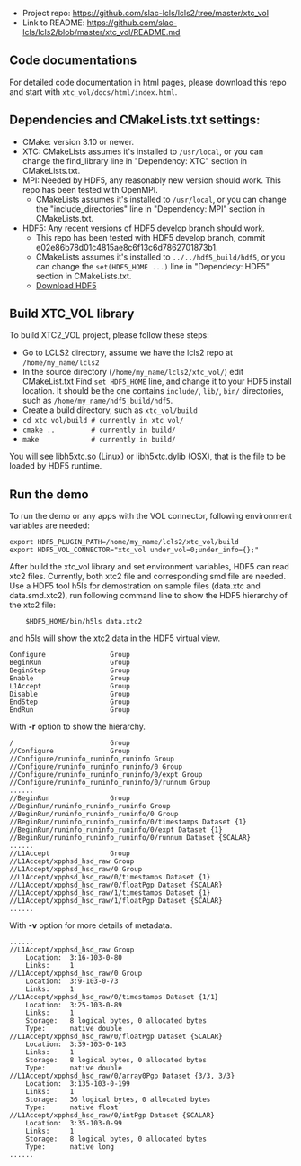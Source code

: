 
- Project repo: https://github.com/slac-lcls/lcls2/tree/master/xtc_vol
- Link to README: https://github.com/slac-lcls/lcls2/blob/master/xtc_vol/README.md

## Code documentations
For detailed code documentation in html pages, please download this repo and start with `xtc_vol/docs/html/index.html`.

## Dependencies and CMakeLists.txt settings:
- CMake: version 3.10 or newer.
- XTC: CMakeLists assumes it's installed to `/usr/local`, or you can change the find_library line in "Dependency: XTC" section in CMakeLists.txt.
- MPI: Needed by HDF5, any reasonably new version should work. This repo has been tested with OpenMPI.
	- CMakeLists assumes it's installed to `/usr/local`, or you can change the "include_directories" line in "Dependency: MPI" section in CMakeLists.txt.
- HDF5: Any recent versions of HDF5 develop branch should work. 
	- This repo has been tested with HDF5 develop branch, commit e02e86b78d01c4815ae8c6f13c6d7862701873b1. 
	- CMakeLists assumes it's installed to `../../hdf5_build/hdf5`, or you can change the `set(HDF5_HOME ...)` line in "Dependecy: HDF5" section in CMakeLists.txt. 
	- [Download HDF5](https://bitbucket.hdfgroup.org/projects/HDFFV/repos/hdf5/browse)

## Build XTC_VOL library
To build XTC2_VOL project, please follow these steps:
- Go to LCLS2 directory, assume we have the lcls2 repo at `/home/my_name/lcls2`
- In the source directory (`/home/my_name/lcls2/xtc_vol/`) edit CMakeList.txt
        Find `set HDF5_HOME` line, and change it to your HDF5 install location. It should be the one contains `include/`, `lib/`, `bin/` directories, such as `/home/my_name/hdf5_build/hdf5`.
- Create a build directory, such as `xtc_vol/build`
- `cd xtc_vol/build # currently in xtc_vol/`
- `cmake ..         # currently in build/`
- `make             # currently in build/`

You will see libh5xtc.so (Linux) or libh5xtc.dylib (OSX), that is the file to be loaded by HDF5 runtime.

## Run the demo
To run the demo or any apps with the VOL connector, following environment variables are needed:

    export HDF5_PLUGIN_PATH=/home/my_name/lcls2/xtc_vol/build
    export HDF5_VOL_CONNECTOR="xtc_vol under_vol=0;under_info={};"

After build the xtc_vol library and set environment variables, HDF5 can read xtc2 files. Currently, both xtc2 file and corresponding smd file are needed. 
Use a HDF5 tool h5ls for demostration on sample files (data.xtc and data.smd.xtc2), run following command line to show the HDF5 hierarchy of the xtc2 file:
    
        $HDF5_HOME/bin/h5ls data.xtc2
and h5ls will show the xtc2 data in the HDF5 virtual view. 

    Configure                Group
    BeginRun                 Group
    BeginStep                Group
    Enable                   Group
    L1Accept                 Group
    Disable                  Group
    EndStep                  Group
    EndRun                   Group
    
With **-r** option to show the hierarchy.    

    /                        Group
    //Configure              Group
    //Configure/runinfo_runinfo_runinfo Group
    //Configure/runinfo_runinfo_runinfo/0 Group
    //Configure/runinfo_runinfo_runinfo/0/expt Group
    //Configure/runinfo_runinfo_runinfo/0/runnum Group
    ......
    //BeginRun               Group
    //BeginRun/runinfo_runinfo_runinfo Group
    //BeginRun/runinfo_runinfo_runinfo/0 Group
    //BeginRun/runinfo_runinfo_runinfo/0/timestamps Dataset {1}
    //BeginRun/runinfo_runinfo_runinfo/0/expt Dataset {1}
    //BeginRun/runinfo_runinfo_runinfo/0/runnum Dataset {SCALAR}
    ......
    //L1Accept               Group
    //L1Accept/xpphsd_hsd_raw Group
    //L1Accept/xpphsd_hsd_raw/0 Group
    //L1Accept/xpphsd_hsd_raw/0/timestamps Dataset {1}
    //L1Accept/xpphsd_hsd_raw/0/floatPgp Dataset {SCALAR}
    //L1Accept/xpphsd_hsd_raw/1/timestamps Dataset {1}
    //L1Accept/xpphsd_hsd_raw/1/floatPgp Dataset {SCALAR}
    ......

With **-v** option for more details of metadata.

	......
    //L1Accept/xpphsd_hsd_raw Group
        Location:  3:16-103-0-80
        Links:     1
    //L1Accept/xpphsd_hsd_raw/0 Group
        Location:  3:9-103-0-73
        Links:     1
    //L1Accept/xpphsd_hsd_raw/0/timestamps Dataset {1/1}
        Location:  3:25-103-0-89
        Links:     1
        Storage:   8 logical bytes, 0 allocated bytes
        Type:      native double
    //L1Accept/xpphsd_hsd_raw/0/floatPgp Dataset {SCALAR}
        Location:  3:39-103-0-103
        Links:     1
        Storage:   8 logical bytes, 0 allocated bytes
        Type:      native double
    //L1Accept/xpphsd_hsd_raw/0/array0Pgp Dataset {3/3, 3/3}
        Location:  3:135-103-0-199
        Links:     1
        Storage:   36 logical bytes, 0 allocated bytes
        Type:      native float
    //L1Accept/xpphsd_hsd_raw/0/intPgp Dataset {SCALAR}
        Location:  3:35-103-0-99
        Links:     1
        Storage:   8 logical bytes, 0 allocated bytes
        Type:      native long
    ......
